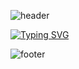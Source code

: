 ![header](https://capsule-render.vercel.app/api?type=waving&color=ffffff&height=120&section=header)

[![Typing SVG](https://readme-typing-svg.herokuapp.com/?color=FFFFFF&size=35&center=true&vCenter=true&width=1000&lines=Hello,+I'm+Guilherme+Oliveira;I'm+from+Brazil+-Juiz+de+Fora(MG);.NET+Software+Engineer)](https://git.io/typing-svg)

![footer](https://capsule-render.vercel.app/api?type=waving&color=ffffff&height=120&section=footer)
